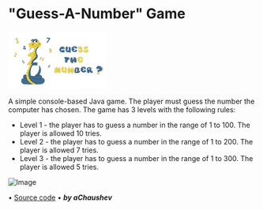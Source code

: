 # "Guess-A-Number" Game
<img alt="Image" width="200px" src="assets/images/GuessANumber-Pic.png"></img>

A simple console-based Java game.
Тhe player must guess the number the computer has chosen.
The game has 3 levels with the following rules:
* Level 1 - the player has to guess a number in the range of 1 to 100. The player is allowed 10 tries.
* Level 2 -  the player has to guess a number in the range of 1 to 200. The player is allowed 7 tries.
* Level 3 -  the player has to guess a number in the range of 1 to 300. The player is allowed 5 tries.

<img alt="Image" width="400px" src="assets/images/GuessANumber – Screenshot.png"></img>

• [Source code](https://github.com/aChaushev/GuessANumberBy_aChaushev/blob/main/GuessANumber.java)
• ***by aChaushev***
